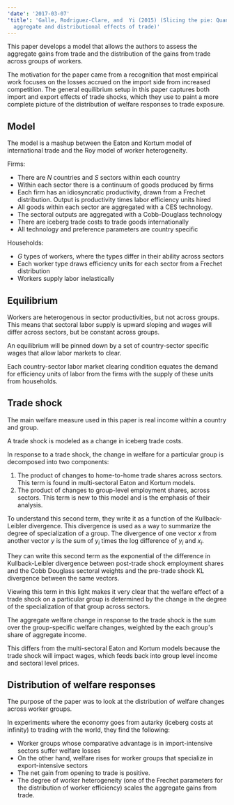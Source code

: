 ```yaml
---
'date': '2017-03-07'
'title': 'Galle, Rodriguez-Clare, and  Yi (2015) (Slicing the pie: Quantifying the
  aggregate and distributional effects of trade)'
---
```


<p>This paper develops a model that allows the authors to assess the aggregate gains from trade and the distribution of the gains from trade across groups of workers.</p>
<p>The motivation for the paper came from a recognition that most empirical work focuses on the losses accrued on the import side from increased competition. The general equilibrium setup in this paper captures both import and export effects of trade shocks, which they use to paint a more complete picture of the distribution of welfare responses to trade exposure.</p>
<h2 id="model">Model</h2>
<p>The model is a mashup between the Eaton and Kortum model of international trade and the Roy model of worker heterogeneity.</p>
<p>Firms:</p>
<ul>
<li>There are <span class="math inline"><em>N</em></span> countries and <span class="math inline"><em>S</em></span> sectors within each country</li>
<li>Within each sector there is a continuum of goods produced by firms</li>
<li>Each firm has an idiosyncratic productivity, drawn from a Frechet distribution. Output is productivity times labor efficiency units hired</li>
<li>All goods within each sector are aggregated with a CES technology.</li>
<li>The sectoral outputs are aggregated with a Cobb-Douglass technology</li>
<li>There are iceberg trade costs to trade goods internationally</li>
<li>All technology and preference parameters are country specific</li>
</ul>
<p>Households:</p>
<ul>
<li><span class="math inline"><em>G</em></span> types of workers, where the types differ in their ability across sectors</li>
<li>Each worker type draws efficiency units for each sector from a Frechet distribution</li>
<li>Workers supply labor inelastically</li>
</ul>
<!-- The authors note under extreme parameter assumptions, this model nests other
recent models. -->
<h2 id="equilibrium">Equilibrium</h2>
<p>Workers are heterogenous in sector productivities, but not across groups. This means that sectoral labor supply is upward sloping and wages will differ across sectors, but be constant across groups.</p>
<p>An equilibrium will be pinned down by a set of country-sector specific wages that allow labor markets to clear.</p>
<p>Each country-sector labor market clearing condition equates the demand for efficiency units of labor from the firms with the supply of these units from households.</p>
<h2 id="trade-shock">Trade shock</h2>
<p>The main welfare measure used in this paper is real income within a country and group.</p>
<p>A trade shock is modeled as a change in iceberg trade costs.</p>
<p>In response to a trade shock, the change in welfare for a particular group is decomposed into two components:</p>
<ol style="list-style-type: decimal">
<li>The product of changes to home-to-home trade shares across sectors. This term is found in multi-sectoral Eaton and Kortum models.</li>
<li>The product of changes to group-level employment shares, across sectors. This term is new to this model and is the emphasis of their analysis.</li>
</ol>
<p>To understand this second term, they write it as a function of the Kullback-Leibler divergence. This divergence is used as a way to summarize the degree of specialization of a group. The divergence of one vector <span class="math inline"><em>x</em></span> from another vector <span class="math inline"><em>y</em></span> is the sum of <span class="math inline"><em>y</em><sub><em>i</em></sub></span> times the log difference of <span class="math inline"><em>y</em><sub><em>i</em></sub></span> and <span class="math inline"><em>x</em><sub><em>i</em></sub></span>.</p>
<p>They can write this second term as the exponential of the difference in Kullback-Leibler divergence between post-trade shock employment shares and the Cobb Douglass sectoral weights and the pre-trade shock KL divergence between the same vectors.</p>
<p>Viewing this term in this light makes it very clear that the welfare effect of a trade shock on a particular group is determined by the change in the degree of the specialization of that group across sectors.</p>
<p>The aggregate welfare change in response to the trade shock is the sum over the group-specific welfare changes, weighted by the each group's share of aggregate income.</p>
<p>This differs from the multi-sectoral Eaton and Kortum models because the trade shock will impact wages, which feeds back into group level income and sectoral level prices.</p>
<h2 id="distribution-of-welfare-responses">Distribution of welfare responses</h2>
<p>The purpose of the paper was to look at the distribution of welfare changes across worker groups.</p>
<p>In experiments where the economy goes from autarky (iceberg costs at infinity) to trading with the world, they find the following:</p>
<ul>
<li>Worker groups whose comparative advantage is in import-intensive sectors suffer welfare losses</li>
<li>On the other hand, welfare rises for worker groups that specialize in export-intensive sectors</li>
<li>The net gain from opening to trade is positive.</li>
<li>The degree of worker heterogeneity (one of the Frechet parameters for the distribution of worker efficiency) scales the aggregate gains from trade.</li>
</ul>

